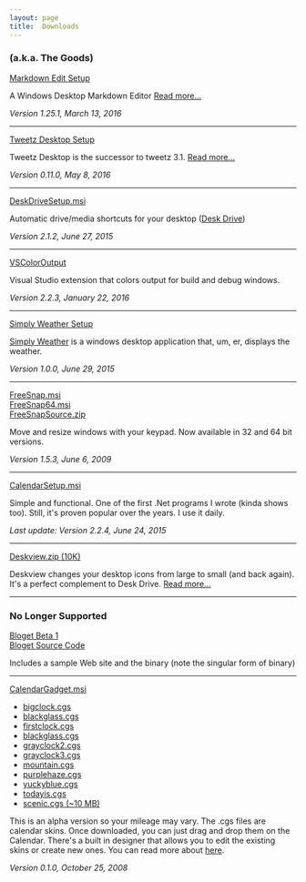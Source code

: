 ```yaml
---
layout: page  
title:  Downloads
---
```

### (a.k.a. The Goods)

[Markdown Edit
Setup](https://github.com/mike-ward/Markdown-Edit/releases/latest)

A Windows Desktop Markdown Editor [Read more...](http://markdownedit.com)

*Version 1.25.1, March 13, 2016*

------------------------------------------------------------------------

[Tweetz Desktop Setup](/download?file=tweetzsetup.exe)

Tweetz Desktop is the successor to tweetz 3.1. [Read more...](/tweetz)

*Version 0.11.0, May 8, 2016*

------------------------------------------------------------------------

[DeskDriveSetup.msi](/download?file=DeskDriveSetup.msi)

Automatic drive/media shortcuts for your desktop ([Desk
Drive](/deskdrive))

*Version 2.1.2, June 27, 2015*

------------------------------------------------------------------------

[VSColorOutput](https://www.visualstudiogallery.msdn.microsoft.com/f4d9c2b5-d6d7-4543-a7a5-2d7ebabc2496)

Visual Studio extension that colors output for build and debug windows.

*Version 2.2.3, January 22, 2016*

------------------------------------------------------------------------

[Simply Weather Setup](/download?file=SimplyWeatherSetup.msi)

[Simply Weather](/simplyweather) is a windows desktop application that,
um, er, displays the weather.

*Version 1.0.0, June 29, 2015*

------------------------------------------------------------------------

[FreeSnap.msi](/download?file=FreeSnap.msi)  
[FreeSnap64.msi](/download?file=FreeSnap64.msi)  
[FreeSnapSource.zip](https://github.com/mike-ward/FreeSnap)

Move and resize windows with your keypad. Now available in 32 and 64 bit
versions.

*Version 1.5.3, June 6, 2009*

------------------------------------------------------------------------

[CalendarSetup.msi](/download?file=CalendarSetup.msi)

Simple and functional. One of the first .Net programs I wrote (kinda
shows too). Still, it's proven popular over the years. I use it daily.

*Last update: Version 2.2.4, June 24, 2015*

------------------------------------------------------------------------

[Deskview.zip (10K)](/download?file=Deskview.zip)

Deskview changes your desktop icons from large to small (and back
again). It's a perfect complement to Desk Drive. [Read
more...](/2008/08/13/deskview---changes-your-desktop-icons-from-large-to-small)

------------------------------------------------------------------------

### No Longer Supported

[Bloget Beta 1](/download?file=bloget.zip)  
[Bloget Source Code](/download?file=Bloget_Source_Beta_1.zip)

Includes a sample Web site and the binary (note the singular form of
binary)

------------------------------------------------------------------------

[CalendarGadget.msi](/download?file=CalendarGadget.msi)

-   [bigclock.cgs](/download?file=cg/bigclock.cgs)  
-   [blackglass.cgs](/download?file=cg/blackglass.cgs)  
-   [firstclock.cgs](/download?file=cg/firstclock.cgs)  
-   [blackglass.cgs](/download?file=cg/blackglass.cgs)  
-   [grayclock2.cgs](/download?file=cg/grayclock2.cgs)  
-   [grayclock3.cgs](/download?file=cg/grayclock3.cgs)  
-   [mountain.cgs](/download?file=cg/mountain.cgs)  
-   [purplehaze.cgs](/download?file=cg/purplehaze.cgs)  
-   [yuckyblue.cgs](/download?file=cg/yuckyblue.cgs)  
-   [todayis.cgs](/download?file=cg/todayis.cgs)  
-   [scenic.cgs (~10 MB)](/download?file=cg/scenic.cgs)

This is an alpha version so your mileage may vary. The .cgs files are
calendar skins. Once downloaded, you can just drag and drop them on the
Calendar. There's a built in designer that allows you to edit the
existing skins or create new ones. You can read more about
[here](/2008/10/26/calendar-gadget-alpha-released).

*Version 0.1.0, October 25, 2008*
